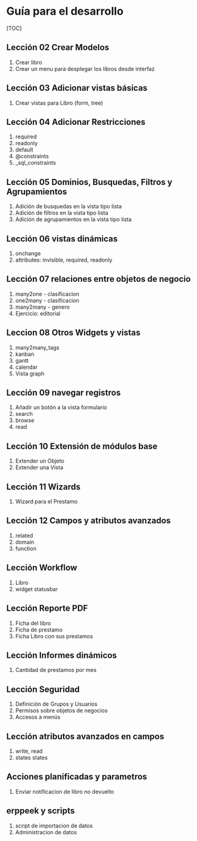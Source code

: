 Guía para el desarrollo
========================

[TOC]

Lección 02 Crear Modelos
-------------------------
1. Crear libro
1. Crear un menu para desplegar los libros desde interfaz

Lección 03 Adicionar vistas básicas
-----------------
1. Crear vistas para Libro (form, tree)

Lección 04 Adicionar Restricciones
----------------------------------
1. required
1. readonly
1. default
1. @constraints
1. _sql_constraints

Lección 05 Dominios, Busquedas, Filtros y Agrupamientos
--------------------------------------------------------
1. Adición de busquedas en la vista tipo lista
1. Adición de filtros en la vista tipo lista
1. Adición de agrupamientos en la vista tipo lista

Lección 06 vistas dinámicas
---------------------------
1. onchange
1. attributes: invisible, required, readonly

Lección 07 relaciones entre objetos de negocio
-------------------------------------------
1. many2one - clasificacion
1. one2many - clasificacion
1. many2many - genero
1. Ejercicio: editorial

Leccion 08 Otros Widgets y vistas
---------------
1. many2many_tags
1. kanban
1. gantt
1. calendar
1. Vista graph

Lección 09 navegar registros
-------------------------
1. Añadir un botón a la vista formulario
1. search
1. browse
1. read

Lección 10 Extensión de módulos base
-------------------------
1. Extender un Objeto
1. Extender una Vista

Lección 11 Wizards
------------------
1. Wizard para el Prestamo

Lección 12 Campos y atributos avanzados
--------------------------
1. related
1. domain
1. function

Lección Workflow
----------------
1. Libro
1. widget statusbar

Lección Reporte PDF
-------------------
1. Ficha del libro
1. Ficha de prestamo
1. Ficha Libro con sus prestamos

Lección Informes dinámicos
--------------------------
1. Cantidad de prestamos por mes

Lección Seguridad
-----------------
1. Definición de Grupos y Usuarios
1. Permisos sobre objetos de negocios
1. Accesos a menús

Lección atributos avanzados en campos
-------------------------------------
1. write, read
1. states states

Acciones planificadas y parametros
----------------------------------
1. Enviar notificacion de libro no devuelto

erppeek y scripts
-----------------
1. script de importacion de datos
1. Administracion de datos
